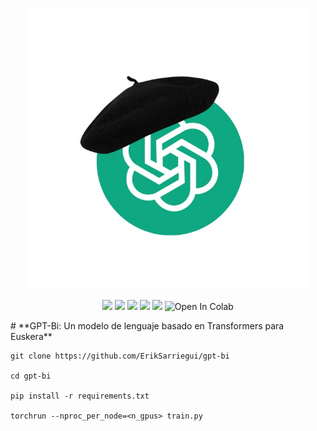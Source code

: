 <p align="center" sty>
   <img src="images/gpt-bi-logo.jpg" width="450">
</p>

<p align="center">
   <img src="https://img.shields.io/badge/license-MIT-green">
   <img src="https://img.shields.io/badge/HuggingFace-%F0%9F%A4%97-orange">
   <img src="https://img.shields.io/badge/Pretrained_Models-green">
   <img src="https://img.shields.io/badge/Blog%20Post-yellow">
   <img src="https://img.shields.io/badge/Paper-blue">
   <img src="https://colab.research.google.com/assets/colab-badge.svg" alt="Open In Colab">   
</p>
# **GPT-Bi: Un modelo de lenguaje basado en Transformers para Euskera**

```
git clone https://github.com/ErikSarriegui/gpt-bi

cd gpt-bi

pip install -r requirements.txt

torchrun --nproc_per_node=<n_gpus> train.py
```
